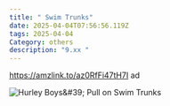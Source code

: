 ```yaml
---
title: " Swim Trunks"
date: 2025-04-04T07:56:56.119Z
tags: 2025-04-04
Category: others
description: "9.xx "
---
```

https://amzlink.to/az0RfFi47tH7I  ad <!--StartFragment-->

![Hurley Boys\&#39; Pull on Swim Trunks](https://m.media-amazon.com/images/I/71SA9+I6AEL._AC_SX679_.jpg)

<!--EndFragment-->